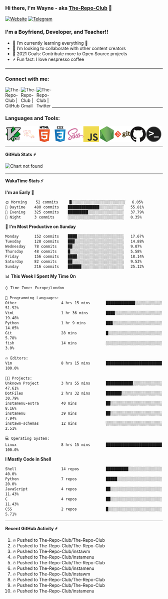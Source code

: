 ### Hi there, I'm Wayne - aka [The-Repo-Club][website] 👋

[![Website](https://img.shields.io/website?label=github.com/The-Repo-Club/&color=orange&style=flat-square&url=https://github.com/The-Repo-Club/)][website]
[![Telegram](https://img.shields.io/badge/Chat%20on-Telegram-orange.svg?color=orange&logo=telegram&style=flat-square)][telegram]

### I'm a Boyfriend, Developer, and Teacher!!

- 🌱 I’m currently learning everything 🤣
- 👯 I’m looking to collaborate with other content creators
- 🥅 2021 Goals: Contribute more to Open Source projects
- ⚡ Fun fact: I love nespresso coffee

---
### Connect with me:

[<img align="left" alt="The-Repo-Club | GitHub" width="50px" src="https://cdn.jsdelivr.net/npm/simple-icons@v3/icons/github.svg" />][website]
[<img align="left" alt="The-Repo-Club | Gmail" width="50px" src="https://cdn.jsdelivr.net/npm/simple-icons@v3/icons/gmail.svg" />][email]
[<img align="left" alt="The-Repo-Club | Twitter" width="50px" src="https://cdn.jsdelivr.net/npm/simple-icons@v3/icons/telegram.svg" />][telegram]

[website]: https://github.com/The-Repo-Club/
[email]: mailto:wayne6324@gmail.com
[telegram]: https://t.me/TheRepoClub

<br />
<br />
<br />

---
### Languages and Tools:

<img align="left" alt="Vim" width="50px" src="https://raw.githubusercontent.com/github/explore/80688e429a7d4ef2fca1e82350fe8e3517d3494d/topics/vim/vim.png" />
<img align="left" alt="Fish" width="50px" src="https://raw.githubusercontent.com/github/explore/80688e429a7d4ef2fca1e82350fe8e3517d3494d/topics/fish/fish.png" />
<img align="left" alt="HTML5" width="50px" src="https://raw.githubusercontent.com/github/explore/80688e429a7d4ef2fca1e82350fe8e3517d3494d/topics/html/html.png" />
<img align="left" alt="CSS3" width="50px" src="https://raw.githubusercontent.com/github/explore/80688e429a7d4ef2fca1e82350fe8e3517d3494d/topics/css/css.png" />
<img align="left" alt="Sass" width="50px" src="https://raw.githubusercontent.com/github/explore/80688e429a7d4ef2fca1e82350fe8e3517d3494d/topics/sass/sass.png" />
<img align="left" alt="JavaScript" width="50px" src="https://raw.githubusercontent.com/github/explore/80688e429a7d4ef2fca1e82350fe8e3517d3494d/topics/javascript/javascript.png" />
<img align="left" alt="Node.js" width="50px" src="https://raw.githubusercontent.com/github/explore/80688e429a7d4ef2fca1e82350fe8e3517d3494d/topics/nodejs/nodejs.png" />
<img align="left" alt="Git" width="50px" src="https://raw.githubusercontent.com/github/explore/80688e429a7d4ef2fca1e82350fe8e3517d3494d/topics/git/git.png" />
<img align="left" alt="GitHub" width="50px" src="https://raw.githubusercontent.com/github/explore/78df643247d429f6cc873026c0622819ad797942/topics/github/github.png" />
<img align="left" alt="Terminal" width="50px" src="https://raw.githubusercontent.com/github/explore/80688e429a7d4ef2fca1e82350fe8e3517d3494d/topics/terminal/terminal.png" />

<br />
<br />
<br />

---

**GitHub Stats ⚡**

![Chart not found](https://github-readme-stats.vercel.app/api?username=The-Repo-Club&theme=tokyonight&show_icons=true&count_private=true&hide_border=true&include_all_commits=true&custom_title=The-Repo-Club%27s+GitHub+Stats)


---

**WakaTime Stats ⚡**

<!--START_SECTION:waka-->
**I'm an Early 🐤** 

```text
🌞 Morning    52 commits     █░░░░░░░░░░░░░░░░░░░░░░░░   6.05% 
🌆 Daytime    480 commits    ██████████████░░░░░░░░░░░   55.81% 
🌃 Evening    325 commits    █████████░░░░░░░░░░░░░░░░   37.79% 
🌙 Night      3 commits      ░░░░░░░░░░░░░░░░░░░░░░░░░   0.35%

```
📅 **I'm Most Productive on Sunday** 

```text
Monday       152 commits    ████░░░░░░░░░░░░░░░░░░░░░   17.67% 
Tuesday      128 commits    ███░░░░░░░░░░░░░░░░░░░░░░   14.88% 
Wednesday    78 commits     ██░░░░░░░░░░░░░░░░░░░░░░░   9.07% 
Thursday     48 commits     █░░░░░░░░░░░░░░░░░░░░░░░░   5.58% 
Friday       156 commits    ████░░░░░░░░░░░░░░░░░░░░░   18.14% 
Saturday     82 commits     ██░░░░░░░░░░░░░░░░░░░░░░░   9.53% 
Sunday       216 commits    ██████░░░░░░░░░░░░░░░░░░░   25.12%

```


📊 **This Week I Spent My Time On** 

```text
⌚︎ Time Zone: Europe/London

💬 Programming Languages: 
Other                    4 hrs 15 mins       █████████████░░░░░░░░░░░░   51.52% 
VimL                     1 hr 36 mins        ████░░░░░░░░░░░░░░░░░░░░░   19.48% 
Python                   1 hr 9 mins         ███░░░░░░░░░░░░░░░░░░░░░░   14.05% 
Git                      28 mins             █░░░░░░░░░░░░░░░░░░░░░░░░   5.78% 
fish                     14 mins             ░░░░░░░░░░░░░░░░░░░░░░░░░   3.0%

🔥 Editors: 
Vim                      8 hrs 15 mins       █████████████████████████   100.0%

🐱‍💻 Projects: 
Unknown Project          3 hrs 55 mins       ████████████░░░░░░░░░░░░░   47.61% 
DotFiles                 2 hrs 32 mins       ███████░░░░░░░░░░░░░░░░░░   30.79% 
instamenu-extra          40 mins             ██░░░░░░░░░░░░░░░░░░░░░░░   8.16% 
instamenu                39 mins             ██░░░░░░░░░░░░░░░░░░░░░░░   7.94% 
instawm-schemas          12 mins             ░░░░░░░░░░░░░░░░░░░░░░░░░   2.51%

💻 Operating System: 
Linux                    8 hrs 15 mins       █████████████████████████   100.0%

```

**I Mostly Code in Shell** 

```text
Shell                    14 repos            ██████████░░░░░░░░░░░░░░░   40.0% 
Python                   7 repos             █████░░░░░░░░░░░░░░░░░░░░   20.0% 
JavaScript               4 repos             ██░░░░░░░░░░░░░░░░░░░░░░░   11.43% 
C                        4 repos             ██░░░░░░░░░░░░░░░░░░░░░░░   11.43% 
CSS                      2 repos             █░░░░░░░░░░░░░░░░░░░░░░░░   5.71%

```



<!--END_SECTION:waka-->

---

**Recent GitHub Activity :zap:**

<!--START_SECTION:activity-->
1. 🔥 Pushed to The-Repo-Club/The-Repo-Club
2. 🔥 Pushed to The-Repo-Club/The-Repo-Club
3. 🔥 Pushed to The-Repo-Club/instawm
4. 🔥 Pushed to The-Repo-Club/instamenu
5. 🔥 Pushed to The-Repo-Club/The-Repo-Club
6. 🔥 Pushed to The-Repo-Club/instamenu
7. 🔥 Pushed to The-Repo-Club/instawm
8. 🔥 Pushed to The-Repo-Club/The-Repo-Club
9. 🔥 Pushed to The-Repo-Club/The-Repo-Club
10. 🔥 Pushed to The-Repo-Club/instamenu
<!--END_SECTION:activity-->